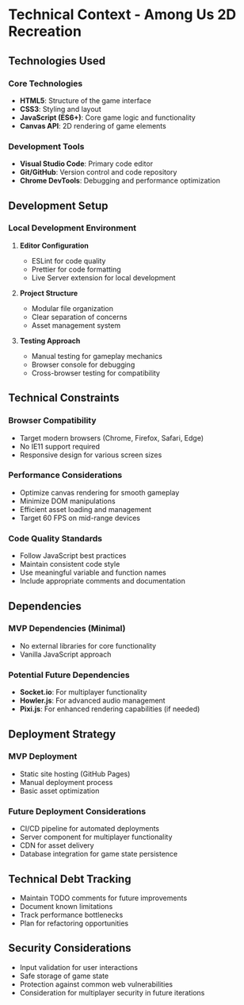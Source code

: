 # Technical Context - Among Us 2D Recreation

## Technologies Used

### Core Technologies
- **HTML5**: Structure of the game interface
- **CSS3**: Styling and layout
- **JavaScript (ES6+)**: Core game logic and functionality
- **Canvas API**: 2D rendering of game elements

### Development Tools
- **Visual Studio Code**: Primary code editor
- **Git/GitHub**: Version control and code repository
- **Chrome DevTools**: Debugging and performance optimization

## Development Setup

### Local Development Environment
1. **Editor Configuration**
   - ESLint for code quality
   - Prettier for code formatting
   - Live Server extension for local development

2. **Project Structure**
   - Modular file organization
   - Clear separation of concerns
   - Asset management system

3. **Testing Approach**
   - Manual testing for gameplay mechanics
   - Browser console for debugging
   - Cross-browser testing for compatibility

## Technical Constraints

### Browser Compatibility
- Target modern browsers (Chrome, Firefox, Safari, Edge)
- No IE11 support required
- Responsive design for various screen sizes

### Performance Considerations
- Optimize canvas rendering for smooth gameplay
- Minimize DOM manipulations
- Efficient asset loading and management
- Target 60 FPS on mid-range devices

### Code Quality Standards
- Follow JavaScript best practices
- Maintain consistent code style
- Use meaningful variable and function names
- Include appropriate comments and documentation

## Dependencies

### MVP Dependencies (Minimal)
- No external libraries for core functionality
- Vanilla JavaScript approach

### Potential Future Dependencies
- **Socket.io**: For multiplayer functionality
- **Howler.js**: For advanced audio management
- **Pixi.js**: For enhanced rendering capabilities (if needed)

## Deployment Strategy

### MVP Deployment
- Static site hosting (GitHub Pages)
- Manual deployment process
- Basic asset optimization

### Future Deployment Considerations
- CI/CD pipeline for automated deployments
- Server component for multiplayer functionality
- CDN for asset delivery
- Database integration for game state persistence

## Technical Debt Tracking
- Maintain TODO comments for future improvements
- Document known limitations
- Track performance bottlenecks
- Plan for refactoring opportunities

## Security Considerations
- Input validation for user interactions
- Safe storage of game state
- Protection against common web vulnerabilities
- Consideration for multiplayer security in future iterations

